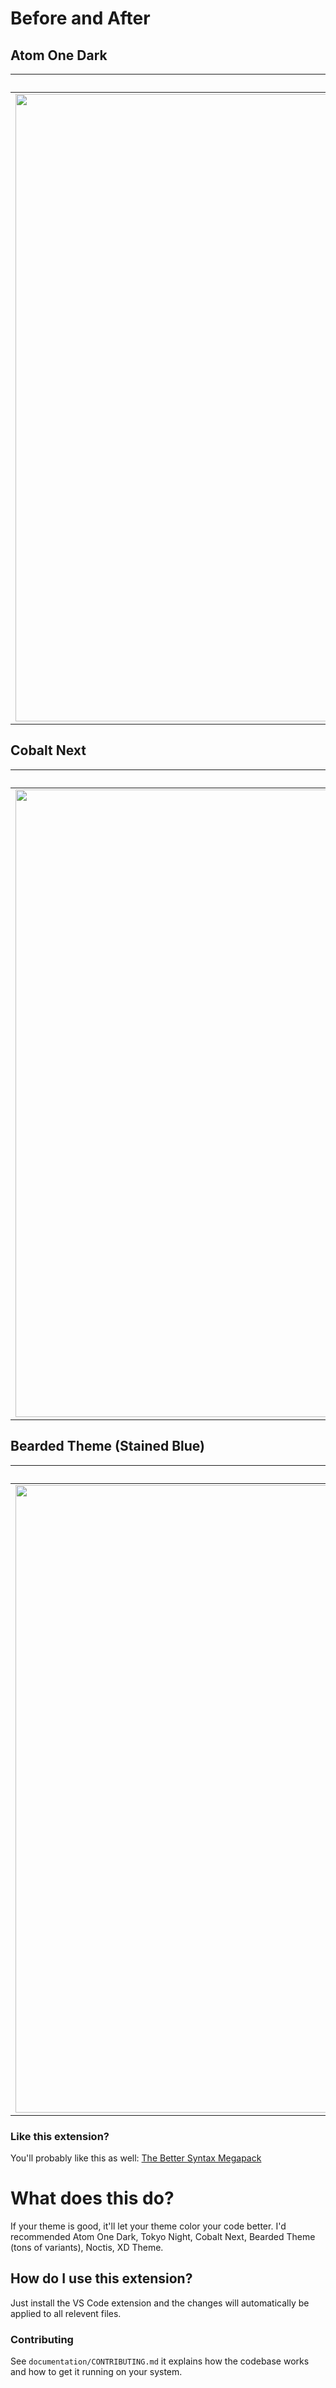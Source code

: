 # Before and After 

## Atom One Dark
Before                     | After 
:-------------------------:|:-------------------------:
<img width="1386" height="1004" alt="code_atom_theirs" src="https://github.com/user-attachments/assets/83035afd-ec1a-413c-9b13-ee3292be6d07" /> | <img width="1386" height="1004" alt="code_atom_mine" src="https://github.com/user-attachments/assets/4208f0dd-b410-452a-966a-684a08acfcbd" />


## Cobalt Next
Before                     | After 
:-------------------------:|:-------------------------:
<img width="1386" height="1004" alt="code_cobalt_theirs" src="https://github.com/user-attachments/assets/f70c84f2-f5df-48c2-826e-92c6f9046ff1" /> | <img width="1386" height="1004" alt="code_cobalt_mine" src="https://github.com/user-attachments/assets/c47be3fe-bbd7-4104-bf5d-3b7b63d56d37" />


## Bearded Theme (Stained Blue)
Before                     | After 
:-------------------------:|:-------------------------:
<img width="1346" height="1004" alt="code_beard_theirs" src="https://github.com/user-attachments/assets/c794b3fe-892f-450f-920e-37ef0f3ec5e2" /> | <img width="1346" height="1004" alt="code_beard_mine" src="https://github.com/user-attachments/assets/004022dd-6d26-4965-8405-2bf99b186a32" />


### Like this extension?
You'll probably like this as well: [The Better Syntax Megapack](https://marketplace.visualstudio.com/items?itemName=jeff-hykin.better-syntax)


# What does this do?
If your theme is good, it'll let your theme color your code better. I'd recommended Atom One Dark, Tokyo Night, Cobalt Next, Bearded Theme (tons of variants), Noctis, XD Theme.


## How do I use this extension?
Just install the VS Code extension and the changes will automatically be applied to all relevent files.

### Contributing

See `documentation/CONTRIBUTING.md` it explains how the codebase works and how to get it running on your system.
